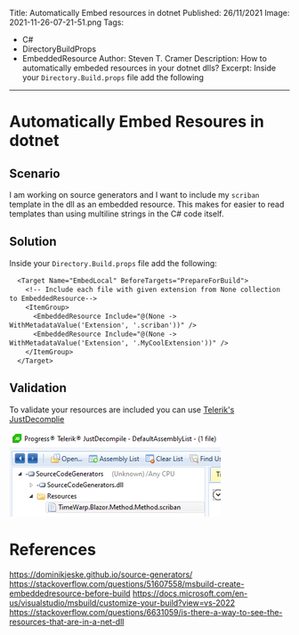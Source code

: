Title: Automatically Embed resources in dotnet
Published: 26/11/2021
Image: 2021-11-26-07-21-51.png
Tags: 
  - C# 
  - DirectoryBuildProps
  - EmbeddedResource
Author: Steven T. Cramer
Description: How to automatically embeded resources in your dotnet dlls?
Excerpt: Inside your `Directory.Build.props` file add the following
---

# Automatically Embed Resoures in dotnet

## Scenario

I am working on source generators and I want to include my `scriban` template in the dll as an embedded resource. This makes for easier to read templates than using multiline strings in the C# code itself. 

## Solution

Inside your `Directory.Build.props` file add the following:

```csproj
  <Target Name="EmbedLocal" BeforeTargets="PrepareForBuild">    
    <!-- Include each file with given extension from None collection to EmbeddedResource-->
    <ItemGroup>
      <EmbeddedResource Include="@(None -> WithMetadataValue('Extension', '.scriban'))" />
      <EmbeddedResource Include="@(None -> WithMetadataValue('Extension', '.MyCoolExtension'))" />
    </ItemGroup>
  </Target>
```

## Validation

To validate your resources are included you can use [Telerik's JustDecomplie](http://www.telerik.com/products/decompiling.aspx)


![](../images/2021-11-26-07-21-51.png)

# References

https://dominikjeske.github.io/source-generators/
https://stackoverflow.com/questions/51607558/msbuild-create-embeddedresource-before-build
https://docs.microsoft.com/en-us/visualstudio/msbuild/customize-your-build?view=vs-2022
https://stackoverflow.com/questions/6631059/is-there-a-way-to-see-the-resources-that-are-in-a-net-dll
